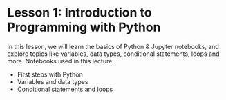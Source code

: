 # **Lesson 1: Introduction to Programming with Python**
In this lesson, we will learn the basics of Python & Jupyter notebooks, and explore topics like variables, data types, conditional statements, loops and more.
Notebooks used in this lecture:

* First steps with Python
* Variables and data types
* Conditional statements and loops
